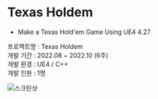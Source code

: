 # Texas Holdem
* Make a Texas Hold'em Game Using UE4 4.27

프로젝트명 : Texas Holdem  
개발 기간 : 2022.08 ~ 2022.10 (6주)  
개발 환경 : UE4 / C++  
개발 인원 : 1명  

![스크린샷](https://github.com/user-attachments/assets/14424899-946e-406c-841a-d6a485b1f4f7)
